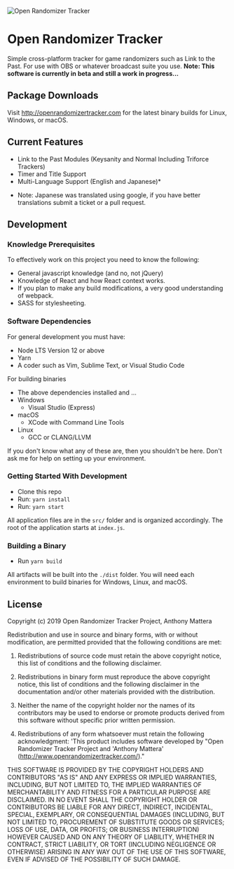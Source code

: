 ![Open Randomizer Tracker](http://openrandomizertracker.com/images/logo-github.png)

# Open Randomizer Tracker
Simple cross-platform tracker for game randomizers such as Link to the Past. For use with OBS or whatever broadcast suite you use. 
**Note: This software is currently in beta and still a work in progress...**

## Package Downloads
Visit http://openrandomizertracker.com for the latest binary builds for Linux, Windows, or macOS.

## Current Features
- Link to the Past Modules (Keysanity and Normal Including Triforce Trackers)
- Timer and Title Support
- Multi-Language Support (English and Japanese)*

* Note: Japanese was translated using google, if you have better translations submit a ticket or a pull request.

## Development
### Knowledge Prerequisites 
To effectively work on this project you need to know the following:

 - General javascript knowledge (and no, not jQuery)
 - Knowledge of React and how React context works.
 - If you plan to make any build modifications, a very good understanding of webpack.
 - SASS for stylesheeting.

### Software Dependencies
For general development you must have:
 - Node LTS Version 12 or above
 - Yarn
 - A coder such as Vim, Sublime Text, or Visual Studio Code

For building binaries
 - The above dependencies installed and ...
 - Windows
     - Visual Studio (Express)
- macOS
    - XCode with Command Line Tools
- Linux
    - GCC or CLANG/LLVM

If you don't know what any of these are, then you shouldn't be here. Don't ask me for help on setting up your environment.

### Getting Started With Development

 - Clone this repo
 - Run: `yarn install`
 - Run: `yarn start`

All application files are in the `src/` folder and is organized accordingly. The root of the application starts at `index.js`.

### Building a Binary
- Run `yarn build`

All artifacts will be built into the `./dist` folder. You will need each environment to build binaries for Windows, Linux, and macOS.

## License
Copyright (c) 2019 Open Randomizer Tracker Project, Anthony Mattera

Redistribution and use in source and binary forms, with or without
modification, are permitted provided that the following conditions
are met:

1. Redistributions of source code must retain the above copyright
   notice, this list of conditions and the following disclaimer.

2. Redistributions in binary form must reproduce the above copyright
   notice, this list of conditions and the following disclaimer in
   the documentation and/or other materials provided with the
   distribution.

3. Neither the name of the copyright holder nor the names of its
   contributors may be used to endorse or promote products derived
   from this software without specific prior written permission.

4. Redistributions of any form whatsoever must retain the following
   acknowledgment: 'This product includes software developed by
   "Open Randomizer Tracker Project and 'Anthony Mattera' 
   (http://www.openrandomizertracker.com/)."

THIS SOFTWARE IS PROVIDED BY THE COPYRIGHT HOLDERS AND CONTRIBUTORS
"AS IS" AND ANY EXPRESS OR IMPLIED WARRANTIES, INCLUDING, BUT NOT
LIMITED TO, THE IMPLIED WARRANTIES OF MERCHANTABILITY AND FITNESS FOR
A PARTICULAR PURPOSE ARE DISCLAIMED. IN NO EVENT SHALL THE COPYRIGHT
HOLDER OR CONTRIBUTORS BE LIABLE FOR ANY DIRECT, INDIRECT, INCIDENTAL,
SPECIAL, EXEMPLARY, OR CONSEQUENTIAL DAMAGES (INCLUDING, BUT NOT LIMITED
TO, PROCUREMENT OF SUBSTITUTE GOODS OR SERVICES; LOSS OF USE, DATA, OR
PROFITS; OR BUSINESS INTERRUPTION) HOWEVER CAUSED AND ON ANY THEORY OF
LIABILITY, WHETHER IN CONTRACT, STRICT LIABILITY, OR TORT (INCLUDING
NEGLIGENCE OR OTHERWISE) ARISING IN ANY WAY OUT OF THE USE OF THIS
SOFTWARE, EVEN IF ADVISED OF THE POSSIBILITY OF SUCH DAMAGE.


